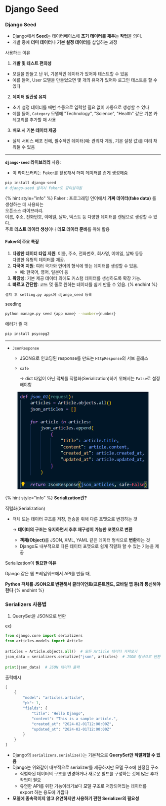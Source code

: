 # Django Seed

### Django Seed

* Django에서 **Seed**는 데이터베이스에 **초기 데이터를 채우는 작업**을 의미.&#x20;
* 개발 중에 **더미 데이터**나 **기본 설정 데이터**를 삽입하는 과정

사용하는 이유

1. **개발 및 테스트 편의성**

* 모델을 만들고 난 뒤, 기본적인 데이터가 있어야 테스트할 수 있음
* 예를 들어, User 모델을 만들었으면 몇 개의 유저가 있어야 로그인 테스트를 할 수 있다

2. **데이터 일관성 유지**

* 초기 설정 데이터를 매번 수동으로 입력할 필요 없이 자동으로 생성할 수 있다
* 예를 들어, `Category` 모델에 "Technology", "Science", "Health" 같은 기본 카테고리를 추가할 때 사용

3. **배포 시 기본 데이터 제공**

* 실제 서비스 배포 전에, 필수적인 데이터(예: 관리자 계정, 기본 설정 값)를 미리 채워둘 수 있음

***

**`django-seed` 라이브러리** 사용:

* 이 라이브러리는 Faker를 활용해서 더미 데이터를 쉽게 생성해줌

```bash
pip install django-seed
# django-seed 설치시 faker도 같이설치됨
```

{% hint style="info" %}
Faker : 프로그래밍 언어에서 **가짜 데이터(fake data)** 를 생성하는 데 사용되는 \
&#x20;            오픈소스 라이브러리. \
&#x20;            이름, 주소, 전화번호, 이메일, 날짜, 텍스트 등 다양한 데이터를 랜덤으로 생성할 수 있다.\
&#x20;            주로 **테스트 데이터 생성**이나 **데모 데이터 준비**를 위해 활용



#### **Faker의 주요 특징**

1. **다양한 데이터 타입 지원**: 이름, 주소, 전화번호, 회사명, 이메일, 날짜 등등 \
   다양한 유형의 데이터를 제공.
2. **다국어 지원**: 여러 국가와 언어의 형식에 맞는 데이터를 생성할 수 있음.
   * 예: 한국어, 영어, 일본어 등
3. **확장성**: 기본 제공 데이터 외에도 커스텀 데이터를 생성하도록 확장 가능.
4. **빠르고 간단함**: 코드 몇 줄로 원하는 데이터를 쉽게 만들 수 있음.
{% endhint %}

```
설치 후 setting.py apps에 django_seed 등록
```

seeding

```bash
python manage.py seed {app name} --number={number}
```

에러가 뜰 때

```bash
pip install psycopg2
```

***

* `JsonResponse`
  * JSON으로 인코딩된 response를 만드는 `HttpResponse`의 서브 클래스
  *   `safe`

      → dict 타입이 아닌 객체를 직렬화(Serialization)하기 위해서는 `False`로 설정해야함

<div align="left"><figure><img src="../../../.gitbook/assets/image (5) (1).png" alt=""><figcaption></figcaption></figure></div>

{% hint style="info" %}
**Serialization란?**

직렬화(Serialization)

*   객체 또는 데이터 구조를 저장, 전송을 위해 다른 포맷으로 변경하는 것

    → **데이터의 구조는 유지하면서 추후 재구성이 가능한 포맷으로 변환**

    * **객체(Object)**&#xB97C; JSON, XML, YAML 같은 데이터 형식으로 **변환**하는 것
    * Django도 내부적으로 다른 데이터 포맷으로 쉽게 직렬화 할 수 있는 기능을 제공



Serialization이 **필요한 이유**

Django 같은 웹 프레임워크에서 API를 만들 때,&#x20;

**Python 객체를 JSON으로 변환해서 클라이언트(프론트엔드, 모바일 앱 등)와 통신해야한다**
{% endhint %}

### Serializers 사용법

1. QuerySet을 JSON으로 변환

ex)

```python
from django.core import serializers
from articles.models import Article

articles = Article.objects.all()  # 모든 Article 데이터 가져오기
json_data = serializers.serialize("json", articles)  # JSON 형식으로 변환

print(json_data)  # JSON 데이터 출력
```

출력예시

```python
[
    {
        "model": "articles.article",
        "pk": 1,
        "fields": {
            "title": "Hello Django",
            "content": "This is a sample article.",
            "created_at": "2024-02-01T12:00:00Z",
            "updated_at": "2024-02-01T12:00:00Z"
        }
    }
]
```

* Django의 `serializers.serialize()`는 기본적으로 **QuerySet만 직렬화할 수 있음**
* Django는 위와같이 내부적으로 serializer를 제공하지만 모델 구조에 한정된 구조
  * 직렬화된 데이터의 구조를 변경하거나 새로운 필드를 구성하는 것에 많은 추가 작업이 필요
  * 유연한 API를 위한 기능이라기보다 모델 구조로 저장되어있는 데이터를 export 하는 용도에 가깝다
* **모델에 종속적이지 않고 유연하지만 사용하기 편한 Serializer의 필요성**





